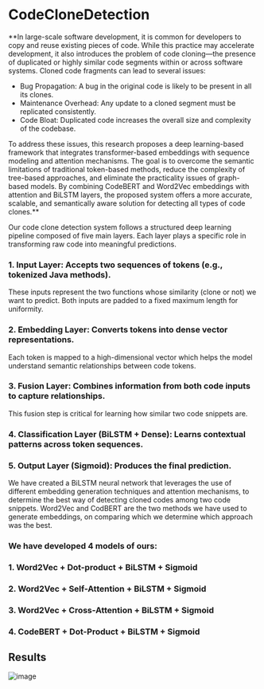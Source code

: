 # CodeCloneDetection
**In large-scale software development, it is common for developers to copy and reuse existing pieces of code. While this practice may accelerate development, it also introduces the problem of code cloning—the presence of duplicated or highly similar code segments within or across software systems. 
Cloned code fragments can lead to several issues: 
- Bug Propagation: A bug in the original code is likely to be present in all its clones. 
- Maintenance Overhead: Any update to a cloned segment must be replicated consistently. 
- Code Bloat: Duplicated code increases the overall size and complexity of the codebase.

To address these issues, this research proposes a deep learning-based framework that integrates transformer-based embeddings with sequence modeling and attention mechanisms. The goal is to overcome the semantic limitations of traditional token-based methods, reduce the complexity of  tree-based approaches, and eliminate the practicality issues of graph-based models. By combining CodeBERT and Word2Vec embeddings with attention and BiLSTM layers, the 
proposed system offers a more accurate, scalable, and semantically aware solution for detecting all types of code clones.**



Our code clone detection system follows a structured deep learning pipeline composed of five main layers. 
Each layer plays a specific role in transforming raw code into meaningful predictions. 
### 1. Input Layer: Accepts two sequences of tokens (e.g., tokenized Java methods). 
These inputs represent the two functions whose similarity (clone or not) we want to predict. Both inputs are padded to a fixed maximum length for uniformity. 
### 2. Embedding Layer: Converts tokens into dense vector representations. 
Each token is mapped to a high-dimensional vector which helps the model understand semantic relationships between code tokens. 
### 3. Fusion Layer: Combines information from both code inputs to capture relationships. 
This fusion step is critical for learning how similar two code snippets are. 
### 4. Classification Layer (BiLSTM + Dense): Learns contextual patterns across token sequences. 
### 5. Output Layer (Sigmoid): Produces the final prediction. 

We have created a BiLSTM neural network that leverages the use of different embedding generation techniques and attention mechanisms, to determine the best way of detecting cloned  codes among two code snippets. Word2Vec and CodBERT are the two methods we have used to generate embeddings, on comparing which we determine which approach was the best.  

### We have developed 4 models of ours:  
### 1. Word2Vec + Dot-product + BiLSTM + Sigmoid 
### 2. Word2Vec + Self-Attention + BiLSTM + Sigmoid 
### 3. Word2Vec + Cross-Attention + BiLSTM + Sigmoid 
### 4. CodeBERT + Dot-Product + BiLSTM + Sigmoid 


## Results 
![image](https://github.com/user-attachments/assets/24f8ffd7-3677-4ddf-a842-30f91e0314d7)
